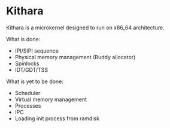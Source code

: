 # Kithara
Kithara is a microkernel designed to run on x86_64 architecture.

What is done:
* IPI/SIPI sequence
* Physical memory management (Buddy allocator)
* Spinlocks
* IDT/GDT/TSS

What is yet to be done:
* Scheduler
* Virtual memory management
* Processes
* IPC
* Loading init process from ramdisk
